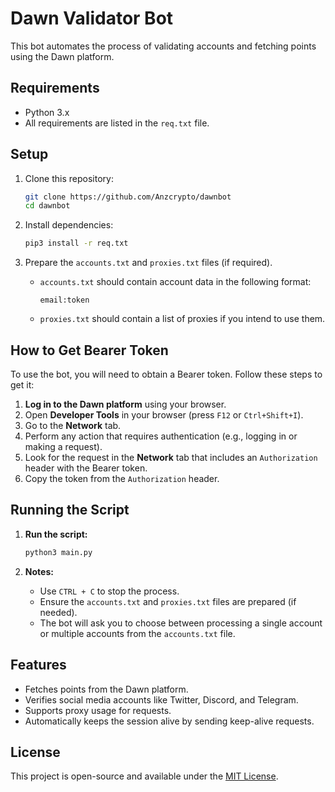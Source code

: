 # Dawn Validator Bot

This bot automates the process of validating accounts and fetching points using the Dawn platform.

## Requirements

- Python 3.x
- All requirements are listed in the `req.txt` file.

## Setup

1. Clone this repository:

    ```bash
    git clone https://github.com/Anzcrypto/dawnbot
    cd dawnbot
    ```

2. Install dependencies:

    ```bash
    pip3 install -r req.txt
    ```

3. Prepare the `accounts.txt` and `proxies.txt` files (if required).

   - `accounts.txt` should contain account data in the following format:

     ```
     email:token
     ```

   - `proxies.txt` should contain a list of proxies if you intend to use them.
## How to Get Bearer Token

To use the bot, you will need to obtain a Bearer token. Follow these steps to get it:

1. **Log in to the Dawn platform** using your browser.
2. Open **Developer Tools** in your browser (press `F12` or `Ctrl+Shift+I`).
3. Go to the **Network** tab.
4. Perform any action that requires authentication (e.g., logging in or making a request).
5. Look for the request in the **Network** tab that includes an `Authorization` header with the Bearer token.
6. Copy the token from the `Authorization` header.

## Running the Script

1. **Run the script:**

    ```bash
    python3 main.py
    ```

2. **Notes:**

   - Use `CTRL + C` to stop the process.
   - Ensure the `accounts.txt` and `proxies.txt` files are prepared (if needed).
   - The bot will ask you to choose between processing a single account or multiple accounts from the `accounts.txt` file.

## Features

- Fetches points from the Dawn platform.
- Verifies social media accounts like Twitter, Discord, and Telegram.
- Supports proxy usage for requests.
- Automatically keeps the session alive by sending keep-alive requests.

## License

This project is open-source and available under the [MIT License](LICENSE).
